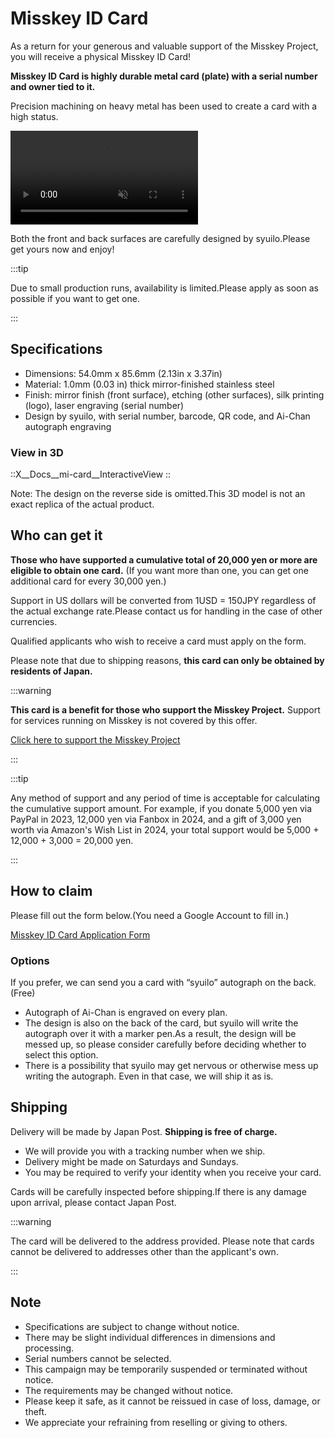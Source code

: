 # Misskey ID Card

As a return for your generous and valuable support of the Misskey Project, you will receive a physical Misskey ID Card!

**Misskey ID Card is highly durable metal card (plate) with a serial number and owner tied to it.**

Precision machining on heavy metal has been used to create a card with a high status.

<video src="/video/mi-id-card-teaser.mp4" muted autoplay loop></video>

Both the front and back surfaces are carefully designed by syuilo.Please get yours now and enjoy!

:::tip

Due to small production runs, availability is limited.Please apply as soon as possible if you want to get one.

:::

## Specifications

- Dimensions: 54.0mm x 85.6mm (2.13in x 3.37in)
- Material: 1.0mm (0.03 in) thick mirror-finished stainless steel
- Finish: mirror finish (front surface), etching (other surfaces), silk printing (logo), laser engraving (serial number)
- Design by syuilo, with serial number, barcode, QR code, and Ai-Chan autograph engraving

### View in 3D

::X__Docs__mi-card__InteractiveView
::

Note: The design on the reverse side is omitted.This 3D model is not an exact replica of the actual product.

## Who can get it

**Those who have supported a cumulative total of 20,000 yen or more are eligible to obtain one card.**
(If you want more than one, you can get one additional card for every 30,000 yen.)

Support in US dollars will be converted from 1USD = 150JPY regardless of the actual exchange rate.Please contact us for handling in the case of other currencies.

Qualified applicants who wish to receive a card must apply on the form.

Please note that due to shipping reasons, **this card can only be obtained by residents of Japan.**

:::warning

**This card is a benefit for those who support the Misskey Project.**
Support for services running on Misskey is not covered by this offer.

[Click here to support the Misskey Project](/docs/donate/)

:::

:::tip

Any method of support and any period of time is acceptable for calculating the cumulative support amount.
For example, if you donate 5,000 yen via PayPal in 2023, 12,000 yen via Fanbox in 2024, and a gift of 3,000 yen worth via Amazon's Wish List in 2024, your total support would be 5,000 + 12,000 + 3,000 = 20,000 yen.

:::

## How to claim

Please fill out the form below.(You need a Google Account to fill in.)

[Misskey ID Card Application Form](https://forms.gle/3EcRw21nUcGqGVk68)

### Options

If you prefer, we can send you a card with “syuilo” autograph on the back.(Free)

- Autograph of Ai-Chan is engraved on every plan.
- The design is also on the back of the card, but syuilo will write the autograph over it with a marker pen.As a result, the design will be messed up, so please consider carefully before deciding whether to select this option.
- There is a possibility that syuilo may get nervous or otherwise mess up writing the autograph. Even in that case, we will ship it as is.

## Shipping

Delivery will be made by Japan Post. **Shipping is free of charge.**

- We will provide you with a tracking number when we ship.
- Delivery might be made on Saturdays and Sundays.
- You may be required to verify your identity when you receive your card.

Cards will be carefully inspected before shipping.If there is any damage upon arrival, please contact Japan Post.

:::warning

The card will be delivered to the address provided.
Please note that cards cannot be delivered to addresses other than the applicant's own.

:::

## Note

- Specifications are subject to change without notice.
- There may be slight individual differences in dimensions and processing.
- Serial numbers cannot be selected.
- This campaign may be temporarily suspended or terminated without notice.
- The requirements may be changed without notice.
- Please keep it safe, as it cannot be reissued in case of loss, damage, or theft.
- We appreciate your refraining from reselling or giving to others.
